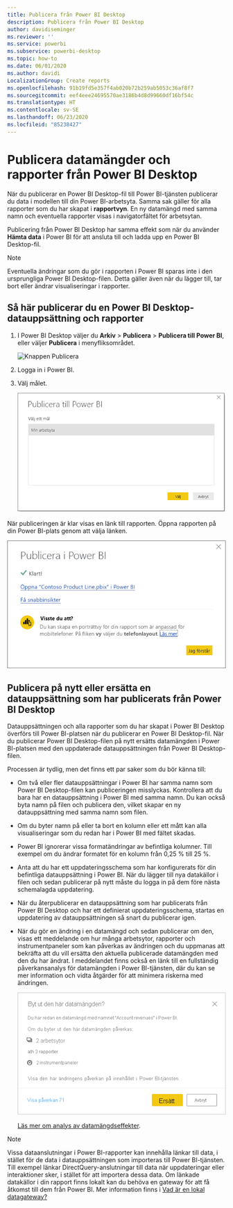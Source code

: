```yaml
---
title: Publicera från Power BI Desktop
description: Publicera från Power BI Desktop
author: davidiseminger
ms.reviewer: ''
ms.service: powerbi
ms.subservice: powerbi-desktop
ms.topic: how-to
ms.date: 06/01/2020
ms.author: davidi
LocalizationGroup: Create reports
ms.openlocfilehash: 91b19fd5e357f4ab020b72b259ab5053c36af8f7
ms.sourcegitcommit: eef4eee24695570ae3186b4d8d99660df16bf54c
ms.translationtype: HT
ms.contentlocale: sv-SE
ms.lasthandoff: 06/23/2020
ms.locfileid: "85238427"
---
```

# <a name="publish-datasets-and-reports-from-power-bi-desktop"></a>Publicera datamängder och rapporter från Power BI Desktop
När du publicerar en Power BI Desktop-fil till Power BI-tjänsten publicerar du data i modellen till din Power BI-arbetsyta. Samma sak gäller för alla rapporter som du har skapat i **rapportvyn**. En ny datamängd med samma namn och eventuella rapporter visas i navigatorfältet för arbetsytan.

Publicering från Power BI Desktop har samma effekt som när du använder **Hämta data** i Power BI för att ansluta till och ladda upp en Power BI Desktop-fil.

> [!NOTE]
> Eventuella ändringar som du gör i rapporten i Power BI sparas inte i den ursprungliga Power BI Desktop-filen. Detta gäller även när du lägger till, tar bort eller ändrar visualiseringar i rapporter.

## <a name="to-publish-a-power-bi-desktop-dataset-and-reports"></a>Så här publicerar du en Power BI Desktop-datauppsättning och rapporter
1. I Power BI Desktop väljer du **Arkiv** \> **Publicera** \> **Publicera till Power BI**, eller väljer **Publicera** i menyfliksområdet.  

   ![Knappen Publicera](media/desktop-upload-desktop-files/pbid_publish_publishbutton.png)


2. Logga in i Power BI.
3. Välj målet.

   ![Välj publiceringsmålet](media/desktop-upload-desktop-files/pbid_publish_select_destination.png)

När publiceringen är klar visas en länk till rapporten. Öppna rapporten på din Power BI-plats genom att välja länken.

![Dialogruta som anger att publiceringen lyckades](media/desktop-upload-desktop-files/pbid_publish_success.png)

## <a name="republish-or-replace-a-dataset-published-from-power-bi-desktop"></a>Publicera på nytt eller ersätta en datauppsättning som har publicerats från Power BI Desktop
Datauppsättningen och alla rapporter som du har skapat i Power BI Desktop överförs till Power BI-platsen när du publicerar en Power BI Desktop-fil. När du publicerar Power BI Desktop-filen på nytt ersätts datamängden i Power BI-platsen med den uppdaterade datauppsättningen från Power BI Desktop-filen.

Processen är tydlig, men det finns ett par saker som du bör känna till:

* Om två eller fler datauppsättningar i Power BI har samma namn som Power BI Desktop-filen kan publiceringen misslyckas. Kontrollera att du bara har en datauppsättning i Power BI med samma namn. Du kan också byta namn på filen och publicera den, vilket skapar en ny datauppsättning med samma namn som filen.
* Om du byter namn på eller ta bort en kolumn eller ett mått kan alla visualiseringar som du redan har i Power BI med fältet skadas. 
* Power BI ignorerar vissa formatändringar av befintliga kolumner. Till exempel om du ändrar formatet för en kolumn från 0,25 % till 25 %.
* Anta att du har ett uppdateringsschema som har konfigurerats för din befintliga datauppsättning i Power BI. När du lägger till nya datakällor i filen och sedan publicerar på nytt måste du logga in på dem före nästa schemalagda uppdatering.
* När du återpublicerar en datauppsättning som har publicerats från Power BI Desktop och har ett definierat uppdateringsschema, startas en uppdatering av datauppsättningen så snart du publicerar igen.
* När du gör en ändring i en datamängd och sedan publicerar om den, visas ett meddelande om hur många arbetsytor, rapporter och instrumentpaneler som kan påverkas av ändringen och du uppmanas att bekräfta att du vill ersätta den aktuella publicerade datamängden med den du har ändrat. I meddelandet finns också en länk till en fullständig påverkansanalys för datamängden i Power BI-tjänsten, där du kan se mer information och vidta åtgärder för att minimera riskerna med ändringen.

   ![Varning om effekten av att publicera om en datamängd](media/desktop-upload-desktop-files/pbid-dataset-impact-analysis-desktop-warning.png)

   [Läs mer om analys av datamängdseffekter](../collaborate-share/service-dataset-impact-analysis.md).

> [!NOTE]
> Vissa dataanslutningar i Power BI-rapporter kan innehålla länkar till data, i stället för de data i datauppsättningen som importeras till Power BI-tjänsten. Till exempel länkar DirectQuery-anslutningar till data när uppdateringar eller interaktioner sker, i stället för att importera dessa data. Om länkade datakällor i din rapport finns lokalt kan du behöva en gateway för att få åtkomst till dem från Power BI. Mer information finns i [Vad är en lokal datagateway?](../connect-data/service-gateway-onprem.md)
> 